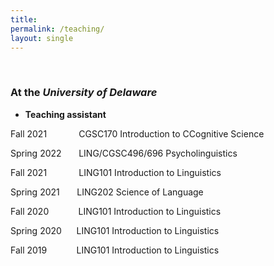 ```yaml
---
title:
permalink: /teaching/
layout: single
---
```

<br>

### At the ***University of Delaware***

- **Teaching assistant**

 Fall 2021  &nbsp;&nbsp;&nbsp;&nbsp;&nbsp;&nbsp;&nbsp;&nbsp;&nbsp;&nbsp;&nbsp; CGSC170 Introduction to CCognitive Science
 
  Spring 2022 &nbsp;&nbsp;&nbsp;&nbsp;&nbsp; LING/CGSC496/696 Psycholinguistics

  Fall 2021  &nbsp;&nbsp;&nbsp;&nbsp;&nbsp;&nbsp;&nbsp;&nbsp;&nbsp;&nbsp;&nbsp; LING101 Introduction to Linguistics

  Spring 2021 &nbsp;&nbsp;&nbsp;&nbsp;&nbsp; LING202 Science of Language

  Fall 2020 &nbsp;&nbsp;&nbsp;&nbsp;&nbsp;&nbsp;&nbsp;&nbsp;&nbsp;&nbsp; LING101 Introduction to Linguistics

  Spring 2020 &nbsp;&nbsp;&nbsp;&nbsp;&nbsp;LING101 Introduction to Linguistics

  Fall 2019 &nbsp;&nbsp;&nbsp;&nbsp;&nbsp;&nbsp;&nbsp;&nbsp;&nbsp;&nbsp; LING101 Introduction to Linguistics
